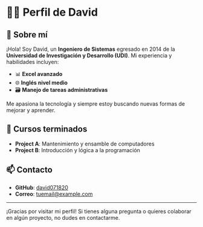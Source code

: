 # 👨‍💻 Perfil de David

## 🌟 Sobre mí
¡Hola! Soy David, un **Ingeniero de Sistemas** egresado en 2014 de la **Universidad de Investigación y Desarrollo (UDI)**. Mi experiencia y habilidades incluyen:

- 📊 **Excel avanzado**
- 🌐 **Inglés nivel medio**
- 🗃️ **Manejo de tareas administrativas**

Me apasiona la tecnología y siempre estoy buscando nuevas formas de mejorar y aprender.

## 🚀 Cursos terminados
- **Project A**: Mantenimiento y ensamble de computadores
- **Project B**: Introducción y lógica a la programación

## 📫 Contacto
- **GitHub**: [david071820](https://github.com/david071820)
- **Correo**: [tuemail@example.com](mailto:david071820@hotmail.com)

---

¡Gracias por visitar mi perfil! Si tienes alguna pregunta o quieres colaborar en algún proyecto, no dudes en contactarme.
